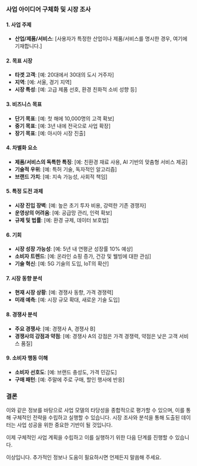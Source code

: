 ### 사업 아이디어 구체화 및 시장 조사

#### 1. 사업 주제
- **산업/제품/서비스**: [사용자가 특정한 산업이나 제품/서비스를 명시한 경우, 여기에 기재합니다.]

#### 2. 목표 시장
- **타겟 고객**: [예: 20대에서 30대의 도시 거주자]
- **지역**: [예: 서울, 경기 지역]
- **시장 특성**: [예: 고급 제품 선호, 환경 친화적 소비 성향 등]

#### 3. 비즈니스 목표
- **단기 목표**: [예: 첫 해에 10,000명의 고객 확보]
- **중기 목표**: [예: 3년 내에 전국으로 사업 확장]
- **장기 목표**: [예: 아시아 시장 진출]

#### 4. 차별화 요소
- **제품/서비스의 독특한 특징**: [예: 친환경 재료 사용, AI 기반의 맞춤형 서비스 제공]
- **기술적 우위**: [예: 특허 기술, 독자적인 알고리즘]
- **브랜드 가치**: [예: 지속 가능성, 사회적 책임]

#### 5. 특정 도전 과제
- **시장 진입 장벽**: [예: 높은 초기 투자 비용, 강력한 기존 경쟁자]
- **운영상의 어려움**: [예: 공급망 관리, 인력 확보]
- **규제 및 법률**: [예: 환경 규제, 데이터 보호법]

#### 6. 기회
- **시장 성장 가능성**: [예: 5년 내 연평균 성장률 10% 예상]
- **소비자 트렌드**: [예: 온라인 쇼핑 증가, 건강 및 웰빙에 대한 관심]
- **기술 혁신**: [예: 5G 기술의 도입, IoT의 확산]

#### 7. 시장 동향 분석
- **현재 시장 상황**: [예: 경쟁사 동향, 가격 경쟁력]
- **미래 예측**: [예: 시장 규모 확대, 새로운 기술 도입]

#### 8. 경쟁사 분석
- **주요 경쟁사**: [예: 경쟁사 A, 경쟁사 B]
- **경쟁사의 강점과 약점**: [예: 경쟁사 A의 강점은 가격 경쟁력, 약점은 낮은 고객 서비스 품질]

#### 9. 소비자 행동 이해
- **소비자 선호도**: [예: 브랜드 충성도, 가격 민감도]
- **구매 패턴**: [예: 주말에 주로 구매, 할인 행사에 반응]

### 결론
이와 같은 정보를 바탕으로 사업 모델의 타당성을 종합적으로 평가할 수 있으며, 이를 통해 구체적인 전략을 수립하고 실행할 수 있습니다. 시장 조사와 분석을 통해 도출된 데이터는 사업 성공을 위한 중요한 기반이 될 것입니다.

이제 구체적인 사업 계획을 수립하고 이를 실행하기 위한 다음 단계를 진행할 수 있습니다.

이상입니다. 추가적인 정보나 도움이 필요하시면 언제든지 말씀해 주세요.